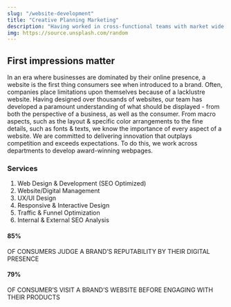 ```yaml
---
slug: "/website-development"
title: "Creative Planning Marketing"
description: "Having worked in cross-functional teams with market wide partnerships, we are proud to be…"
img: https://source.unsplash.com/random
---
```


## First impressions matter

In an era where businesses are dominated by their online presence, a website is the first thing consumers see when introduced to a brand. Often, companies place limitations upon themselves because of a lacklustre website. Having designed over thousands of websites, our team has developed a paramount understanding of what should be displayed - from both the perspective of a business, as well as the consumer. From macro aspects, such as the layout & specific color arrangements to the fine details, such as fonts & texts, we know the importance of every aspect of a website. We are committed to delivering innovation that outplays competition and exceeds expectations. To do this, we work across departments to develop award-winning webpages.

### Services
1. Web Design & Development (SEO Optimized)
2. Website/Digital Management
3. UX/UI Design
4. Responsive & Interactive Design
5. Traffic & Funnel Optimization
6. Internal & External SEO Analysis

#### 85%
OF CONSUMERS JUDGE A BRAND’S REPUTABILITY BY THEIR DIGITAL PRESENCE

#### 79%
OF CONSUMER’S VISIT A BRAND’S WEBSITE BEFORE ENGAGING WITH THEIR PRODUCTS